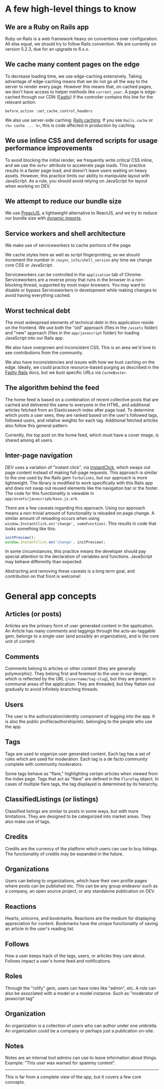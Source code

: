 # A few high-level things to know

## We are a Ruby on Rails app

Ruby on Rails is a web framework heavy on conventions over configuration. All
else equal, we should try to follow Rails convention. We are currently on
version 5.2.3, due for an upgrade to 6.x.x.

## We cache many content pages on the edge

To decrease loading time, we use edge-caching extensively. Taking advantage of
edge-caching means that we do not go all the way to the server to render every
page. However this means that, on cached pages, we don't have access to helper
methods like `current_user`. A page is edge-cached through our CDN
([Fastly][fastly]) if the controller contains this line for the relevant action:

```
before_action :set_cache_control_headers
```

We also use server-side caching: [Rails caching][rails_caching]. If you see
`Rails.cache` or `<%= cache ... %>`, this is code affected in production by
caching.

## We use inline CSS and deferred scripts for usage performance improvements

To avoid blocking the initial render, we frequently write critical CSS inline,
and we use the `defer` attribute to accelerate page loads. This practice results
in a faster page load, and doesn't leave users waiting on heavy assets. However,
this practice limits our ability to manipulate layout with JavaScript. As a
rule, you should avoid relying on JavaScript for layout when working on DEV.

## We attempt to reduce our bundle size

We use [PreactJS](/frontend/preact), a lightweight alternative to ReactJS, and
we try to reduce our bundle size with
[dynamic imports](frontend/dynamic-imports).

## Service workers and shell architecture

We make use of serviceworkers to cache portions of the page.

We cache styles here as well as script fingerprinting, so we should increment
the number in `/async_info/shell_version` any time we change core CSS or
JavaScript.

Serviceworkers can be controlled in the `application` tab of Chrome.
Serviceworkers are a reverse proxy that runs in the browser in a non-blocking
thread, supported by most major browsers. You may want to disable or bypass
Serviceworkers in development while making changes to avoid having everything
cached.

## Worst technical debt

The most widespread elements of technical debt in this application reside on the
frontend. We use both the "old" approach (files in the `/assets` folder) and
"new" approach (files in the `app/javascript` folder) for loading JavaScript
into our Rails app.

We also have overgrown and inconsistent CSS. This is an area we'd love to see
contributions from the community.

We also have inconsistencies and issues with how we bust caching on the edge.
Ideally, we could practice resource-based purging as described in the [Fastly
Rails][fastly_rails] docs, but we bust specific URLs via `CacheBuster`.

## The algorithm behind the feed

The home feed is based on a combination of recent collective posts that are
cached and delivered the same to everyone in the HTML, and additional articles
fetched from an Elasticsearch index after page load. To determine which posts a
user sees, they are ranked based on the user's followed tags, followed users,
and relative weights for each tag. Additional fetched articles also follow this
general pattern.

Currently, the top post on the home feed, which must have a cover image, is
shared among all users.

## Inter-page navigation

DEV uses a variation of "instant click", via
[InstantClick](/frontend/instant-click), which swaps out page content instead of
making full-page requests. This approach is similar to the one used by the Rails
gem `Turbolinks`, but our approach is more lightweight. The library is modified
to work specifically with this Rails app and does not swap out reused elements
like the navigation bar or the footer. The code for this functionality is
viewable in `app/assets/javascripb/base.js.erb`.

There are a few caveats regarding this approach. Using our approach means a
non-trivial amount of functionality is reloaded on page change. A similar amount
of reloading occurs when using `window.InstantClick.on('change', someFunction)`.
This results in code that looks something like this:

```javascript
initPreview();
window.InstantClick.on('change', initPreview);
```

In some circumstances, this practice means the developer should pay special
attention to the declaration of variables and functions. JavaScript may behave
differently than expected.

Abstracting and removing these caveats is a long term goal, and contribution on
that front is welcome!

# General app concepts

## Articles (or posts)

Articles are the primary form of user generated content in the application. An
Article has many comments and taggings through the acts-as-taggable gem, belongs
to a single user (and possibly an organization), and is the core unit of
content.

## Comments

Comments belong to articles or other content (they are generally polymorphic).
They belong first and foremost to the user in our design, which is reflected by
the URL (`/username/tag-slug`), but they are present in communal areas of the
application. They are threaded, but they flatten out gradually to avoid
infinitely branching threads.

## Users

The user is the authorization/identity component of logging into the app. It is
also the public profile/authorship/etc. belonging to the people who use the app.

## Tags

Tags are used to organize user generated content. Each tag has a set of rules
which are used for moderation. Each tag is a de facto community complete with
community moderators.

Some tags behave as "flare," highlighting certain articles when viewed from the
index page. Tags that act as "flare" are defined in the `FlareTag` object. In
cases of multiple flare tags, the tag displayed is determined by its hierarchy.

## ClassifiedListings (or listings)

Classified listings are similar to posts in some ways, but with more
limitations. They are designed to be categorized into market areas. They also
make use of tags.

## Credits

Credits are the currency of the platform which users can use to buy listings.
The functionality of credits may be expanded in the future.

## Organizations

Users can belong to organizations, which have their own profile pages where
posts can be published etc. This can be any group endeavor such as a company, an
open source project, or any standalone publication on DEV.

## Reactions

Hearts, unicorns, and bookmarks. Reactions are the medium for displaying
appreciation for content. Bookmarks have the unique functionality of saving an
article in the user's reading list.

## Follows

How a user keeps track of the tags, users, or articles they care about. Follows
impact a user's home feed and notifications.

## Roles

Through the "rolify" gem, users can have roles like "admin", etc. A role can
also be associated with a model or a model instance. Such as "moderator of
javascript tag"

## Organization

An organization is a collection of users who can author under one umbrella. An
organization could be a company or perhaps just a publication on-site.

## Notes

Notes are an internal tool admins can use to leave information about things.
Example: "This user was warned for spammy content".

---

This is far from a complete view of the app, but it covers a few core concepts.

[fastly]: https://www.fastly.com/
[rails_caching]: https://guides.rubyonrails.org/caching_with_rails.html
[fastly_rails]: https://github.com/fastly/fastly-rails
